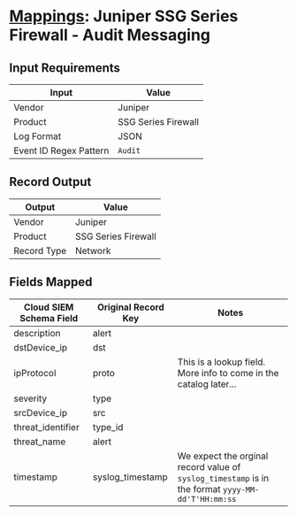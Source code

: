 # [Mappings](README.md): Juniper SSG Series Firewall - Audit Messaging

## Input Requirements

|Input|Value|
|-----|-----|
|Vendor|Juniper|
|Product|SSG Series Firewall|
|Log Format|JSON|
|Event ID Regex Pattern|`Audit`|

## Record Output

|Output|Value|
|------|-----|
|Vendor|Juniper|
|Product|SSG Series Firewall|
|Record Type|Network|

## Fields Mapped

|Cloud SIEM Schema Field|Original Record Key|Notes|
|-----------------------|-------------------|-----|
|description|alert||
|dstDevice_ip|dst||
|ipProtocol|proto|This is a lookup field. More info to come in the catalog later...|
|severity|type||
|srcDevice_ip|src||
|threat_identifier|type_id||
|threat_name|alert||
|timestamp|syslog_timestamp|We expect the orginal record value of `syslog_timestamp` is in the format `yyyy-MM-dd'T'HH:mm:ss`|

